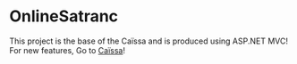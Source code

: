 # OnlineSatranc
This project is the base of the Caïssa and is produced using ASP.NET MVC! For new features, Go to [Caïssa](https://github.com/ByStronq/Caissa/)!

